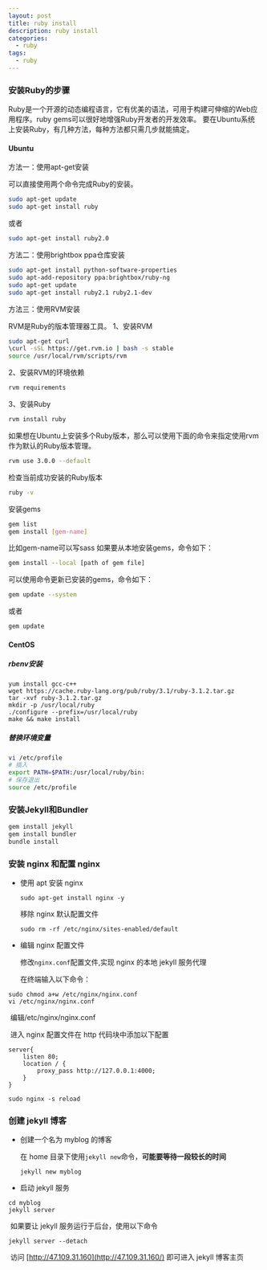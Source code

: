 ```yaml
---
layout: post
title: ruby install
description: ruby install
categories:
  - ruby 
tags:
  - ruby 
---
```




### 安装Ruby的步骤

Ruby是一个开源的动态编程语言，它有优美的语法，可用于构建可伸缩的Web应用程序。ruby gems可以很好地增强Ruby开发者的开发效率。
要在Ubuntu系统上安装Ruby，有几种方法，每种方法都只需几步就能搞定。

#### Ubuntu

方法一：使用apt-get安装

可以直接使用两个命令完成Ruby的安装。

```bash
sudo apt-get update
sudo apt-get install ruby
```

或者

```bash
sudo apt-get install ruby2.0
```

方法二：使用brightbox ppa仓库安装

```bash
sudo apt-get install python-software-properties
sudo apt-add-repository ppa:brightbox/ruby-ng
sudo apt-get update
sudo apt-get install ruby2.1 ruby2.1-dev
```

方法三：使用RVM安装

RVM是Ruby的版本管理器工具。
1、安装RVM

```bash
sudo apt-get curl
\curl -sSL https://get.rvm.io | bash -s stable
source /usr/local/rvm/scripts/rvm
```

2、安装RVM的环境依赖

```bash
rvm requirements
```

3、安装Ruby

```bash
rvm install ruby
```

如果想在Ubuntu上安装多个Ruby版本，那么可以使用下面的命令来指定使用rvm作为默认的Ruby版本管理。

```bash
rvm use 3.0.0 --default
```

检查当前成功安装的Ruby版本

```bash
ruby -v
```

安装gems

```bash
gem list
gem install [gem-name]
```

比如gem-name可以写sass
如果要从本地安装gems，命令如下：

```bash
gem install --local [path of gem file]
```

可以使用命令更新已安装的gems，命令如下：

```bash
gem update --system
```

或者

```bash
gem update
```

#### CentOS

##### rbenv安装

```
yum install gcc-c++
wget https://cache.ruby-lang.org/pub/ruby/3.1/ruby-3.1.2.tar.gz 
tar -xvf ruby-3.1.2.tar.gz 
mkdir -p /usr/local/ruby 
./configure --prefix=/usr/local/ruby 
make && make install 
```

##### 替换环境变量

```bash
vi /etc/profile
# 插入
export PATH=$PATH:/usr/local/ruby/bin:
# 保存退出
source /etc/profile
```

### 安装Jekyll和Bundler

```bash
gem install jekyll
gem install bundler
bundle install
```

### 安装 nginx 和配置 nginx

- 使用 apt 安装 nginx

  ```
  sudo apt-get install nginx -y
  ```

  移除 nginx 默认配置文件

  ```
  sudo rm -rf /etc/nginx/sites-enabled/default
  ```

- 编辑 nginx 配置文件

  修改`nginx.conf`配置文件,实现 nginx 的本地 jekyll 服务代理

  在终端输入以下命令：

```
sudo chmod a+w /etc/nginx/nginx.conf
vi /etc/nginx/nginx.conf
```

​	编辑/etc/nginx/nginx.conf

​	进入 nginx 配置文件在 http 代码块中添加以下配置

```
server{
    listen 80;
    location / {
        proxy_pass http://127.0.0.1:4000;
    }
}
```

```
sudo nginx -s reload
```

### 创建 jekyll 博客

- 创建一个名为 myblog 的博客

  在 home 目录下使用`jekyll new`命令，**可能要等待一段较长的时间**

  ```
  jekyll new myblog
  ```

- 启动 jekyll 服务

```
cd myblog
jekyll server
```

​	如果要让 jekyll 服务运行于后台，使用以下命令

```
jekyll server --detach
```

​	访问 [http://47.109.31.160](http://47.109.31.160/) 即可进入 jekyll 博客主页
